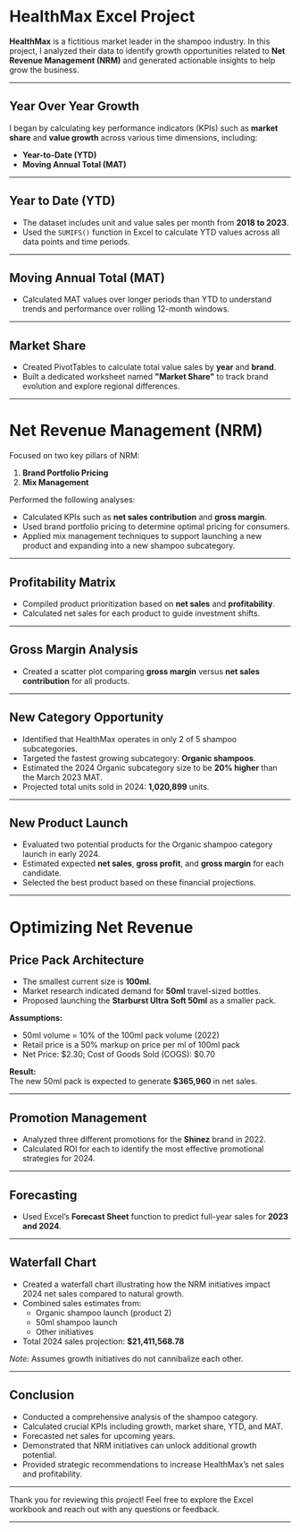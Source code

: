 # HealthMax Excel Project

**HealthMax** is a fictitious market leader in the shampoo industry. In this project, I analyzed their data to identify growth opportunities related to **Net Revenue Management (NRM)** and generated actionable insights to help grow the business.

---

## Year Over Year Growth

I began by calculating key performance indicators (KPIs) such as **market share** and **value growth** across various time dimensions, including:

- **Year-to-Date (YTD)**
- **Moving Annual Total (MAT)**

---

## Year to Date (YTD)

- The dataset includes unit and value sales per month from **2018 to 2023**.
- Used the `SUMIFS()` function in Excel to calculate YTD values across all data points and time periods.

---

## Moving Annual Total (MAT)

- Calculated MAT values over longer periods than YTD to understand trends and performance over rolling 12-month windows.

---

## Market Share

- Created PivotTables to calculate total value sales by **year** and **brand**.
- Built a dedicated worksheet named **"Market Share"** to track brand evolution and explore regional differences.

---

# Net Revenue Management (NRM)

Focused on two key pillars of NRM:

1. **Brand Portfolio Pricing**
2. **Mix Management**

Performed the following analyses:

- Calculated KPIs such as **net sales contribution** and **gross margin**.
- Used brand portfolio pricing to determine optimal pricing for consumers.
- Applied mix management techniques to support launching a new product and expanding into a new shampoo subcategory.

---

## Profitability Matrix

- Compiled product prioritization based on **net sales** and **profitability**.
- Calculated net sales for each product to guide investment shifts.

---

## Gross Margin Analysis

- Created a scatter plot comparing **gross margin** versus **net sales contribution** for all products.

---

## New Category Opportunity

- Identified that HealthMax operates in only 2 of 5 shampoo subcategories.
- Targeted the fastest growing subcategory: **Organic shampoos**.
- Estimated the 2024 Organic subcategory size to be **20% higher** than the March 2023 MAT.
- Projected total units sold in 2024: **1,020,899** units.

---

## New Product Launch

- Evaluated two potential products for the Organic shampoo category launch in early 2024.
- Estimated expected **net sales**, **gross profit**, and **gross margin** for each candidate.
- Selected the best product based on these financial projections.

---

# Optimizing Net Revenue

## Price Pack Architecture

- The smallest current size is **100ml**.
- Market research indicated demand for **50ml** travel-sized bottles.
- Proposed launching the **Starburst Ultra Soft 50ml** as a smaller pack.

**Assumptions:**

- 50ml volume = 10% of the 100ml pack volume (2022)
- Retail price is a 50% markup on price per ml of 100ml pack
- Net Price: $2.30; Cost of Goods Sold (COGS): $0.70

**Result:**  
The new 50ml pack is expected to generate **$365,960** in net sales.

---

## Promotion Management

- Analyzed three different promotions for the **Shinez** brand in 2022.
- Calculated ROI for each to identify the most effective promotional strategies for 2024.

---

## Forecasting

- Used Excel’s **Forecast Sheet** function to predict full-year sales for **2023 and 2024**.

---

## Waterfall Chart

- Created a waterfall chart illustrating how the NRM initiatives impact 2024 net sales compared to natural growth.
- Combined sales estimates from:
  - Organic shampoo launch (product 2)
  - 50ml shampoo launch
  - Other initiatives
- Total 2024 sales projection: **$21,411,568.78**

*Note:* Assumes growth initiatives do not cannibalize each other.

---

## Conclusion

- Conducted a comprehensive analysis of the shampoo category.
- Calculated crucial KPIs including growth, market share, YTD, and MAT.
- Forecasted net sales for upcoming years.
- Demonstrated that NRM initiatives can unlock additional growth potential.
- Provided strategic recommendations to increase HealthMax’s net sales and profitability.

---

Thank you for reviewing this project! Feel free to explore the Excel workbook and reach out with any questions or feedback.

---
